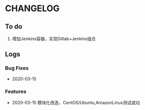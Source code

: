 # CHANGELOG

## To do

1. 增加Jenkins容器，实现Gitlab+Jenkins组合

## Logs

### Bug Fixes

* 2020-03-15  

### Features

* 2020-03-15  模块化改造，CentOS/Ubuntu,AmazonLinux测试成功
